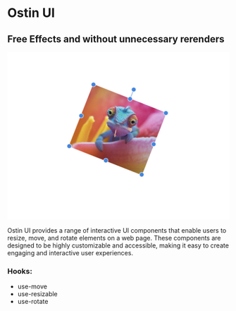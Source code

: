# Ostin UI
## Free Effects and without unnecessary rerenders
![img](./template.png)

Ostin UI provides a range of interactive UI components that enable users to resize, move, and rotate elements on a web page. These components are designed to be highly customizable and accessible, making it easy to create engaging and interactive user experiences.

### Hooks:
- use-move
- use-resizable
- use-rotate

